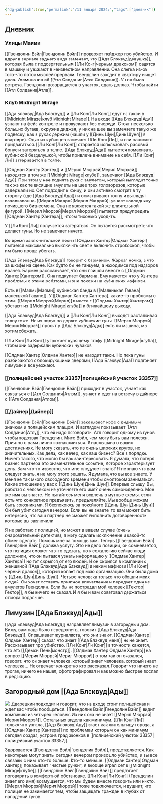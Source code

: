 ```yaml
---
{"dg-publish":true,"permalink":"/11 января 2024/","tags":["дневник"]}
---
```


## Дневник
### Улицы Маями
[[Гвендолин Вэйл\|Гвендолин Вэйл]] проверяет пейджер про убийство. И вдруг в зеркале заднего вида замечает, что [[Ада Блэквуд\|девушка]], которая была с подозрительным [[Ли Конг\|черным драконом]] садятся в машину и уезжают в неизвестном направлении. Она слегка из-за того-что поток мыслей прервали. Гвендолин заходит в квартиру и ищет дела. Упоминания об [[Атл Солдания\|Атле Солдания]]. У них была встреча. Гвендолин возвращается в участок, сдать доллар. Чтобы найти [[Атл Солдания\|Атла]].

### Клуб Midnight Mirage
[[Ада Блэквуд\|Ада Блэквуд]] и [[Ли Конг\|Ли Конг]] едут на такси в [[Midnight Mirage\|клуб Midnight Mirage]]. На входе [[Ада Блэквуд\|Аду]] узнают на фейс контроле и пропускают без очереди. Стоит несколько больших бугаев, окружив диджея, у них на шее вы замечаете такую же подвеску, как в руках держим (нашли у [[Динь Шун\|Динь Шуня]] в квартире). Один из кубинцев замечает [[Ли Конг\|Ли]], и они начинают придвигаться. [[Ли Конг\|Ли Конг]] старается использовать расовый бонус и затеряться в толпе. [[Ада Блэквуд\|Ада]] пытается помахивать кубинской безделушкой, чтобы привлечь внимание на себя. [[Ли Конг\|Ли]] затеривается в толпе.

[[Олдман Хантер\|Хантер]] и [[Мерил Мюррэй\|Мерил Мюррэй]] находятся в том же [[Midnight Mirage\|клубе]], замечают [[Ада Блэквуд\|Аду]]. При этом у нее поднята рука с амулетом, который выглядит точно так же как те висящие амулеты на шее трех головорезов, которые задержали их. Сет подходит к концу, и они активно смотрят в ту сторону (где [[Ада Блэквуд\|Ада]]) и осматривают толпу и выглядят взволнованно. [[Мерил Мюррэй\|Мерил Мюррэй]] узнает наследницу почившего бизнесмена. Она не является такой же влиятельной фигурой. [[Мерил Мюррэй\|Мерил Мюррэй]] пытается предупредить [[Олдман Хантер\|Хантера]], чтобы тихонько уходить.

У [[Ли Конг\|Ли]] получается затеряться. Он пытается рассмотреть что делают гуны. Но не замечает ничего.

Во время заключительной песни [[Олдман Хантер\|Олдман Хантер]] пытается максимально выключить свет и включить стробоскоп, чтобы им было проще убегать. 

[[Ада Блэквуд\|Ада Блэквуд]] говорит с барменом. Жаркая ночка, а что за шкафы на сцене. Как будто бы не танцуем, а находимся под надзоров врачей. Бармен рассказывает, что они пришли вместе с [[Олдман Хантер\|Хантером]]. Она подкупает бармена. Ему кажется, что у Хантера проблемы с этими ребятами, и они похожи на кубинских мафиози. 

Есть в [[Маями\|Маями]] кубинская банда в [[Маленькая Гавана\|маленькой Гаване]]. У [[Олдман Хантер\|Хантера]] какие-то проблемы с этим. [[Мерил Мюррэй\|Мерил]] вместе с [[Олдман Хантер\|Хантером]] убегают из [[Midnight Mirage\|клуба]] к ближайшему выходу. 

[[Ада Блэквуд\|Ада Блэквуд]] и [[Ли Конг\|Ли Конг]] выходят расталкивая толпу тоже. Но их видят по дороге кубинские гуны. [[Мерил Мюррэй\|Мерил Мюррэй]] просит у [[Ада Блэквуд\|Ады]] есть ли машина, мы хотим сбежать.

[[Ли Конг\|Ли Конг]] угрожает курящему стафу [[Midnight Mirage\|клуба]], чтобы они задержали кубинских чуваков.

[[Олдман Хантер\|Олдман Хантер]] не находит такси. Но пока гуны разбираются с блокирующими дверями, [[Ада Блэквуд\|Ада]] подгоняет лимузин и все уезжают.

### [[полицейский участок 33357\|полицейский участок 33357]]
[[Гвендолин Вэйл\|Гвендолин Вэйл]] приходит в участок, узнает как связаться с [[Атл Солдания\|Атлом]], узнает и едет на встречу в дайнере с [[Атл Солдания\|Атлом]]. 

### [[Дайнер\|Дайнер]]
[[Гвендолин Вэйл\|Гвендолин Вэйл]] заказывает кофе с видимым значком и полицейским плащом. И взглядом показывает [[Атл Солдания\|Атлу]], что ей надо поговорить. Атл говорит одному из гунов чтобы подозвал Гвендолин. Мисс Вэйл, чем могу быть вам полезен. Приятно с вами лично познакомиться. Я наслышана о ваших достижениях. Не могу сказать, что из очень широких кругов, но значительных. Как дела, как вечер, как ваш бизнес? Все в порядке. Ничего такого, что могло бы вас заинтересовать. Я думала, что потеря бизнес партнера это знаменательное событие, Которое характеризует день. Вам что-то известно, что мне следуюет знать? Я  не знаю что вам следует знать, я не могу этого решать. Я думала, что вы все знаете. У меня не так много свободного времени чтобы смолтоком заниматься. Какие отношение у вас с [[Динь Шун\|Динь Шун]]. Впервые слышу. Вы, работая с человеком не уточняете его имя? очень самонадеянно. Мое же имя вы знаете. Не пытайтесь меня вовлечь в мутные схемы. если есть что конкретное предъявить, предъявляйте. Мы вообще можем быть союзниками. Я беспокоюсь за покойного [[Динь Шун\|Динь Шун]] Он был убит сегодня вечером. Если вы не знаете. то вам может быть интересно, что ваш партнер  не сможет выполнить договоренности которые вы заключили. 

Я не работаю с полицией, но может в вашем случае (очень очаровательный детектив), я могу сделать исключение и какой-то обмен сделать. Помочь мне за помощь вам. Теперь [[Гвендолин Вэйл\|Гвендолин Вэйл]] должна услугу. Это не дело полиции, он сомневается, что полиция сможет что-то сделать, но к сожалению сейчас люди доложили, что он пытался узнать информацию у [[Олдман Хантер\|Хантера]] но тот скрылся от его людей. И он скрылся в компании с женщиной [[Ада Блэквуд\|Ада Блэквуд]] и неким мафиози [[Ли Конг\|черный дракон]], который копает под мою организацию. Они были дома у [[Динь Шун\|Динь Шун]]. Четыре человека только что обошли моих людей. Он хочет оставить приятное впечатление и передает один из амулетов Гвендолин. Если бы не пострадал мой человек [[Гектор\|Гектор]], я бы ничего не сказал. И я бы и вам советовал держаться отсюда подальше. 

## Лимузин [[Ада Блэквуд\|Ады]]
[[Ада Блэквуд\|Ада Блэквуд]] направляет лимузин в загородный дом. Вижу, вам надо было передохнуть, говорит [[Ада Блэквуд\|Ада Блэквуд]]. Спрашивает журналиста, что они знают. [[Олдман Хантер\|Олдман Хантер]] сказал что знает [[Ада Блэквуд\|меня]] но не знает. Рассказывает про убийство. [[Ли Конг\|Ли Конг]] в точности кажется, что это [[Демон Пень\|монстр]]. [[Олдман Хантер\|Олдман Хантер]] на вопрос [[Мерил Мюррэй\|Мерил Мюррэй]] о том как он оказался, говорит, что он знает человека, который знает человека, который знает человека... Не отвечает конкретно кто рассказал.  Говорит что ничего не трогал, ничего не нашел, сфотографировал и как можно быстрее послал в редакцию. 

## Загородный дом [[Ада Блэквуд\|Ады]]
![](https://foundry.owlbeardm.com/dresden/scenes/scene2.webp)
Дворецкий подходит и говорит, что на входе стоит полицейская и ждет вас чтобы пообщаться. [[Гвендолин Вэйл\|Гвендолин Вэйл]] видит компанию из четырех человек. Из них она не знает [[Мерил Мюррэй\|Мерил Мюррэй]]. Остальных видела как минимум. [[Ли Конг\|Ли]] только что узнала, [[Ада Блэквуд\|Аду]] знает как жительницу города, а [[Олдман Хантер\|Хантера]] по проблемам которым он как минимум сегодня создал, устроив град звонков в [[полицейский участок 33357\|полицейский участок 33357]].

Здоровается [[Гвендолин Вэйл\|Гвендолин Вэйл]], представляется. Как некоторые могут знать, сегодня вечером произошло убийство, и вы все связаны с ним, кто-то больше. Кто-то меньше. [[Олдман Хантер\|Олдман Хантер]] показывает "чистые ручки", я вообще играл сет в [[Midnight Mirage\|клубе]]. [[Гвендолин Вэйл\|Гвендолин Вэйл]] предлагает поговорить в комфортной обстановке. [[Ли Конг\|Ли Конг]] (Гвендолин знает его имя) возмущается, что мы будем вместе говорить или никто. [[Мерил Мюррэй\|Мерил Мюррэй]] тоже подключается, и душнит, что полиция не занимается тем, чтобы защищать граждан в клубах от нападений гунов. 